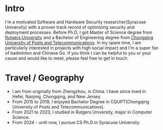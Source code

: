 
# Intro

I'm a motivated Software and Hardware Security researcher(Syracuse University) with a proven track record of optimizing security and deployment processes. Before Ph.D, I got Master of Science degree from [Rutgers University](https://www.rutgers.edu/) and a Bachelor of Engineering degree from [Chongqing University of Posts and Telecommunications](https://www.cqupt.edu.cn/). In my spare time, I am particularly interested in projects with high social impact and I'm a super fan of badminton and Chinese Go. If you think I can be helpful to you or your cause and would like to meet, please feel free to get in touch.

<!-- Actively seeking a challenging position where I can utilize my skills and experience to contribute to the success of the organization. Before working, I got Master Degree from [Rutgers University](https://www.rutgers.edu/) and a Bachelor Degree from [Chongqing University of Posts and Telecommunications](https://www.cqupt.edu.cn/). In my spare time, I am particularly interested in projects with high social impact and I'm a super fan of badminton and Chinese Go. If you think I can be helpful to you or your cause and would like to meet, please feel free to get in touch. -->

<!-- # Some history

- My parents take me into intelligent games when I was 5 in the kindergarten. It is Chinese Weiqi. After that, I fell in love with 'Go' throughout my K-12 hours and got 5-degree in professional in Chinese Weiqi Associate. It paves a way for my future computer career. To this day, I still keep playing Go on a break. -->


<!-- # I like
- Badminton
- Mountain Hiking
- Running
- Go
- Cooking -->


# Travel / Geography

- I am from originally from Zhengzhou, in China. I have since lived in Hefei, Nanjing, Chongqing, and New Jersey.
- From 2015 to 2019, I enjoyed Bachelor Degree in CQUPT(Chongqing University of Posts and Telecommunications).
- From 2021 to 2023, I studied in Rutgers University, major in Computer Science.
- From 2024 - until now, I pursue CS Ph.D in Syracuse University. 

<!-- # Fun facts

- I have a list of thousands of ideas, like creating matching bow ties for cats and humans.
- I almost always have a sketchbook with me and a [01 Sakura Pigma Micron Pen](https://www.sakuraofamerica.com/product/pigma-micron/).
- I can't locate every country on a map.
- I operate a [small angel fund](http://skepticalinvestments.biz/) with terrible returns.
- I break about 30 traffic laws on a [cruiser](https://landyachtz.com/boards/cruiser/), [onewheel](https://onewheel.com/products/xr), [bicycle](https://www.citibikenyc.com/), or [electric skateboard](https://boostedusa.com/collections/electric-skateboards/products/boosted-mini-x) every single day.
- I added this page because so many people complained that my site was just my resume. -->

<!-- # I dream of

- always finding inspiration.
- enabling a brighter future.
- doing better. -->

<!-- # Websites from people I admire

- [Alex Peysakhovich](http://alexpeys.github.io/)
- [Chris Lengerich](http://www.chrislengerich.com/)
- [Chris Saad](https://www.chrissaad.com/)
- [Duncan Tomlin](http://duncantomlin.com/)
- [Hawley Moore](http://hawleymoore.com/)
- [Holman Gao](https://golmansax.com/)
- [Ian Webster](http://ianww.com/)
- [Johanna Flato](https://www.johannaflato.com/)
- [Judy Mou](http://www.judymou.com/)
- [Kristina Monakhova](https://kristinamonakhova.com/)
- [Noah Trueblood](http://notrueblood.com/)
- [Ruoxi Wang](http://ruoxiw.com/)
- [Tom Sachs](https://www.tomsachs.org/)
- [Will Holley](https://willholley.com)

If we are friends and you feel like you belong on this list, you're probably right. Submit a PR, or ask me and I'll add you. -->

